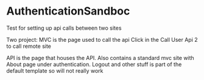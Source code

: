 # AuthenticationSandboc
Test for setting up api calls between two sites

Two project:
MVC is the page used to call the api
Click in the Call User Api 2 to call remote site

API is the page that houses the API. 
Also contains a standard mvc site with About page under authentication.
Logout and other stuff is part of the default template so will not really work
